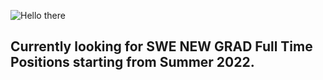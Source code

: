 ![Hello there](https://media.giphy.com/media/3ornk57KwDXf81rjWM/giphy.gif)

## Currently looking for SWE NEW GRAD Full Time Positions starting from Summer 2022.
<!--
**Satyam19946/Satyam19946** is a ✨ _special_ ✨ repository because its `README.md` (this file) appears on your GitHub profile.

Here are some ideas to get you started:

- 🔭 I’m currently working on ...
- 🌱 I’m currently learning ...
- 👯 I’m looking to collaborate on ...
- 🤔 I’m looking for help with ...
- 💬 Ask me about ...
- 📫 How to reach me: ...
- 😄 Pronouns: ...
- ⚡ Fun fact: ...
-->
